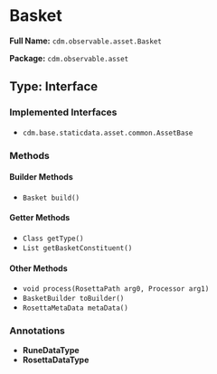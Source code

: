 # Basket

**Full Name:** `cdm.observable.asset.Basket`

**Package:** `cdm.observable.asset`

## Type: Interface

### Implemented Interfaces

- `cdm.base.staticdata.asset.common.AssetBase`

### Methods

#### Builder Methods

- `Basket build()`

#### Getter Methods

- `Class getType()`
- `List getBasketConstituent()`

#### Other Methods

- `void process(RosettaPath arg0, Processor arg1)`
- `BasketBuilder toBuilder()`
- `RosettaMetaData metaData()`

### Annotations

- **RuneDataType**
- **RosettaDataType**

